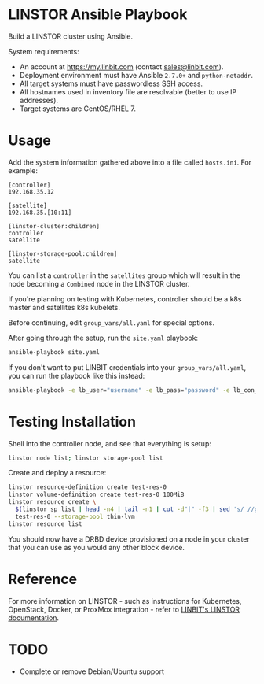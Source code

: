 # LINSTOR Ansible Playbook

Build a LINSTOR cluster using Ansible.

System requirements:

  - An account at https://my.linbit.com (contact sales@linbit.com).
  - Deployment environment must have Ansible `2.7.0+` and `python-netaddr`.
  - All target systems must have passwordless SSH access.
  - All hostnames used in inventory file are resolvable (better to use IP addresses).
  - Target systems are CentOS/RHEL 7.

# Usage

Add the system information gathered above into a file called `hosts.ini`. For example:
```
[controller]
192.168.35.12

[satellite]
192.168.35.[10:11]

[linstor-cluster:children]
controller
satellite

[linstor-storage-pool:children]
satellite
```
You can list a `controller` in the `satellites` group which will result in the node becoming a `Combined` node in the LINSTOR cluster.

If you're planning on testing with Kubernetes, controller should be a k8s master and satellites k8s kubelets.

Before continuing, edit `group_vars/all.yaml` for special options.

After going through the setup, run the `site.yaml` playbook:

```sh
ansible-playbook site.yaml
```

If you don't want to put LINBIT credentials into your `group_vars/all.yaml`, you can run the playbook like this instead:

```sh
ansible-playbook -e lb_user="username" -e lb_pass="password" -e lb_con_id="1234" -e lb_clu_id="1234" site.yaml
```

# Testing Installation

Shell into the controller node, and see that everything is setup:

```sh
linstor node list; linstor storage-pool list
```
Create and deploy a resource:

```sh
linstor resource-definition create test-res-0
linstor volume-definition create test-res-0 100MiB
linstor resource create \
  $(linstor sp list | head -n4 | tail -n1 | cut -d"|" -f3 | sed 's/ //g') \
  test-res-0 --storage-pool thin-lvm
linstor resource list
```
You should now have a DRBD device provisioned on a node in your cluster that you can use as you would any other block device.

# Reference

For more information on LINSTOR - such as instructions for Kubernetes, OpenStack, Docker, or ProxMox integration - refer to [LINBIT's LINSTOR documentation](https://docs.linbit.com/docs/users-guide-9.0/#p-linstor).

# TODO

  - Complete or remove Debian/Ubuntu support
